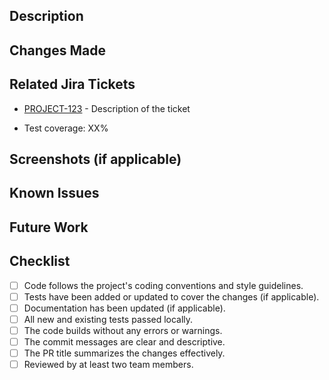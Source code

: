 ## Description
<!-- Describe the purpose and scope of this pull request. Include any relevant background information or context. -->

## Changes Made
<!-- Provide a summary of the changes introduced by this pull request. -->

## Related Jira Tickets
<!-- List any related Jira tickets that are being addressed by this pull request, along with a brief description. -->
- [PROJECT-123](https://your-jira-instance.com/browse/PROJECT-123) - Description of the ticket



 - Test coverage: XX%


## Screenshots (if applicable)
<!-- Include any relevant screenshots or GIFs to visually demonstrate the changes, if applicable. -->



## Known Issues
<!-- List any known issues or limitations introduced by this pull request. -->

## Future Work
<!-- Mention any future enhancements, improvements, or features that could be addressed in subsequent work. -->


## Checklist
<!-- Ensure that all relevant tasks are completed before marking this PR as ready for review. -->

- [ ] Code follows the project's coding conventions and style guidelines.
- [ ] Tests have been added or updated to cover the changes (if applicable).
- [ ] Documentation has been updated (if applicable).
- [ ] All new and existing tests passed locally.
- [ ] The code builds without any errors or warnings.
- [ ] The commit messages are clear and descriptive.
- [ ] The PR title summarizes the changes effectively.
- [ ] Reviewed by at least two team members.
